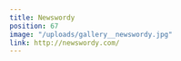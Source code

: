 ```yaml
---
title: Newswordy
position: 67
image: "/uploads/gallery__newswordy.jpg"
link: http://newswordy.com/
---
```


